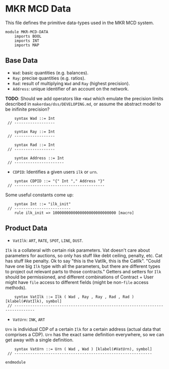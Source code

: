 MKR MCD Data
============

This file defines the primitive data-types used in the MKR MCD system.

```k
module MKR-MCD-DATA
    imports BOOL
    imports INT
    imports MAP
```

Base Data
---------

-   `Wad`: basic quantities (e.g. balances).
-   `Ray`: precise quantities (e.g. ratios).
-   `Rad`: result of multiplying `Wad` and `Ray` (highest precision).
-   `Address`: unique identifier of an account on the network.

**TODO**: Should we add operators like `+Wad` which emulate the precision limits described in `makerdao/dss/DEVELOPING.md`, or assume the abstract model to be inifinite precision?

```k
    syntax Wad ::= Int
 // ------------------

    syntax Ray ::= Int
 // ------------------

    syntax Rad ::= Int
 // ------------------

    syntax Address ::= Int
 // ----------------------
```

-   `CDPID`: Identifies a given users `ilk` or `urn`.

```k
    syntax CDPID ::= "{" Int "," Address "}"
 // ----------------------------------------
```

Some useful constants come up:

```k
    syntax Int ::= "ilk_init"
 // -------------------------
    rule ilk_init => 1000000000000000000000000000 [macro]
```

Product Data
------------

-   `VatIlk`: `ART`, `RATE`, `SPOT`, `LINE`, `DUST`.

`Ilk` is a collateral with certain risk parameters.
Vat doesn't care about parameters for auctions, so only has stuff like debt ceiling, penalty, etc.
Cat has stuff like penalty.
Ok to say "this is the VatIlk, this is the CatIlk".
"Could have one big `Ilk` type with all the parameters, but there are different types to project out relevant parts to those contracts."
Getters and setters for `Ilk` should be permissioned, and different combinations of Contract + User might have `file` access to different fields (might be non-`file` access methods).

```k
    syntax VatIlk ::= Ilk ( Wad , Ray , Ray , Rad , Rad ) [klabel(#VatIlk), symbol]
 // -------------------------------------------------------------------------------
```

-   `VatUrn`: `INK`, `ART`

`Urn` is individual CDP of a certain `Ilk` for a certain address (actual data that comprises a CDP).
`Urn` has the exact same definition everywhere, so we can get away with a single definition.

```k
    syntax VatUrn ::= Urn ( Wad , Wad ) [klabel(#VatUrn), symbol]
 // -------------------------------------------------------------
```

```k
endmodule
```
